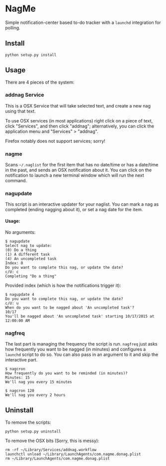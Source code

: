 # NagMe

Simple notification-center based to-do tracker with a `launchd` integration for polling.

## Install

```
python setup.py install
```

## Usage

There are 4 pieces of the system:

### addnag Service

This is a OSX Service that will take selected text, and create a new nag using that text.

To use OSX services (in most applications) right click on a piece of text, click "Services", and then click "addnag"; alternatively, you can click the application menu and "Services" > "addnag".

Firefox notably does not support services; sorry!

### nagme

Scans `~/.naglist` for the first item that has no date/time or has a date/time in the past, and sends an OSX notification about it. You can click on the notification to launch a new terminal window which will run the next command.

### nagupdate

This script is an interactive updater for your naglist. You can mark a nag as completed (ending nagging about it), or set a nag date for the item.

#### Usage:

No arguments:


```console
$ nagupdate
Select nag to update:
(0) Do a thing
(1) A different task
(4) An uncompleted task
Index: 0
Do you want to complete this nag, or update the date?
c/U: c
Completing "Do a thing"
```

Provided index (which is how the notifications trigger it):

```console
$ nagupdate 4
Do you want to complete this nag, or update the date?
c/U: u
When do you want to be nagged about 'An uncompleted task'?
10/17
You'll be nagged about 'An uncompleted task' starting 10/17/2015 at 12:00:00 AM
```

### nagfreq

The last part is managing the frequency the script is run. `nagfreq` just asks how frequently you want to be nagged (in minutes) and configures a `launchd` script to do so. You can also pass in an argument to it and skip the interactive part.

```console
$ nagcron
How frequently do you want to be reminded (in minutes)?
Minutes: 15
We'll nag you every 15 minutes
```

```console
$ nagcron 120
We'll nag you every 2 hours
```

## Uninstall

To remove the scripts:

```
python setup.py uninstall
```

To remove the OSX bits (Sorry, this is messy):

```
rm -rf ~/Library/Services/addnag.workflow
launchctl unload ~/Library/LaunchAgents/com.nagme.donag.plist
rm ~/Library/LaunchAgents/com.nagme.donag.plist
```
